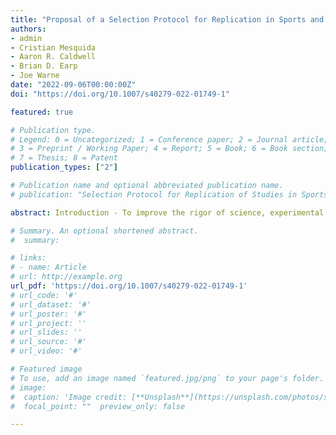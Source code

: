 ```yaml
---
title: "Proposal of a Selection Protocol for Replication in Sports and Exercise Science"
authors:
- admin
- Cristian Mesquida
- Aaron R. Caldwell
- Brian D. Earp
- Joe Warne
date: "2022-09-06T00:00:00Z"
doi: "https://doi.org/10.1007/s40279-022-01749-1"

featured: true

# Publication type.
# Legend: 0 = Uncategorized; 1 = Conference paper; 2 = Journal article;
# 3 = Preprint / Working Paper; 4 = Report; 5 = Book; 6 = Book section;
# 7 = Thesis; 8 = Patent
publication_types: ["2"]

# Publication name and optional abbreviated publication name.
# publication: "Selection Protocol for Replication of Studies in Sports and Exercise Science"

abstract: Introduction - To improve the rigor of science, experimental evidence for scientific claims ideally needs to be replicated repeatedly with sufficiently similar procedures to increase the collective confidence in the veracity of those claims. Large replication projects in psychology, cancer biology and social science have evaluated the replicability of their fields but no collaborative effort has been undertaken in sports and exercise science. We propose to undertake such an effort here. As this is the first large replication project in this field, there is no agreed-upon protocol for selecting studies to replicate. Criticism of the previous selection protocols include claims they were non-randomized and non-representative, and alleged to be biased. Any selection protocol in sports and exercise science must be unbiased and representative to provide an accurate estimate of replicability of the field. The aim of this document is to produce a protocol for selecting studies to replicate for inclusion in a large replication project in sports and exercise science. Methods - The proposed selection protocol uses multiple inclusion and exclusion criteria for replication study selection, including the year of publication and citation rankings, research disciplines, study types, the research question and key dependent variable, study methods and feasibility. Studies selected for replication will be stratified into pools based on instrumentation and expertise required and will then be allocated to volunteer laboratories for replication. Replication outcomes will be assessed using a multiple inferential strategy and descriptive information will be reported regarding the final number of included and excluded studies, and original author contact.

# Summary. An optional shortened abstract.
#  summary:

# links:
# - name: Article
# url: http://example.org
url_pdf: 'https://doi.org/10.1007/s40279-022-01749-1'
# url_code: '#'
# url_dataset: '#'
# url_poster: '#'
# url_project: ''
# url_slides: ''
# url_source: '#'
# url_video: '#'

# Featured image
# To use, add an image named `featured.jpg/png` to your page's folder. 
# image:
#  caption: 'Image credit: [**Unsplash**](https://unsplash.com/photos/s9CC2SKySJM)'
#  focal_point: ""  preview_only: false

---
```

